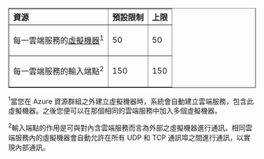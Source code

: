 <table cellspacing="0" border="1">
<tr>
   <th align="left" valign="middle">資源</th>
   <th align="left" valign="middle">預設限制</th>
   <th align="left" valign="middle">上限</th>
</tr>
<tr>
   <td valign="middle"><p>每一雲端服務的<a href="http://azure.microsoft.com/documentation/services/virtual-machines/">虛擬機器</a><sup>1</sup></p></td>
   <td valign="middle"><p>50</p></td>
   <td valign="middle"><p>50</p></td>
</tr>
<tr>
   <td valign="middle"><p>每一雲端服務的輸入端點<sup>2</sup></p></td>
   <td valign="middle"><p>150</p></td>
   <td valign="middle"><p>150</p></td>
</tr>
</table>

<sup>1</sup>當您在 Azure 資源群組之外建立虛擬機器時，系統會自動建立雲端服務，包含此虛擬機器。之後您便可以在那個相同的雲端服務中加入多個虛擬機器。

<sup>2</sup>輸入端點的作用是可與對內含雲端服務而言為外部之虛擬機器進行通訊。相同雲端服務內的虛擬機器會自動允許在所有 UDP 和 TCP 通訊埠之間進行通訊，以實現內部通訊。

<!---HONumber=62-->